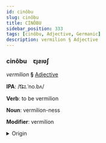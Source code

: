 ```yaml
---
id: cinôbu
slug: cinôbu
title: CİNÔBU
sidebar_position: 333
tags: [cinôbu, Adjective, Germanic]
description: vermilion § Adjective
---
```


### cinôbu&emsp;<span kind="abugida">ꞇȷƨıʋʃ</span>

*vermilion* **§** [Adjective](../../tags/Adjective)

**IPA**: /t͡ɕɪ.ˈno.bʌ/

**Verb**: to be vermilion

**Noun**: vermilion-ness

**Modifier**: vermilion

<details>
    <summary>Origin</summary>
    German Zinnober /tsɪˈnoːbɐ/<br/>
    <em>Germanic Language Family</em>
</details>